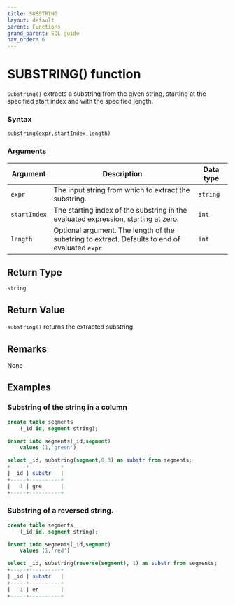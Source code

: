 ```yaml
---
title: SUBSTRING
layout: default
parent: Functions
grand_parent: SQL guide
nav_order: 6
---
```


# SUBSTRING() function

`Substring()` extracts a substring from the given string, starting at the specified start index and with the specified length.

### Syntax

```
substring(expr,startIndex,length)
```

### Arguments

| Argument | Description | Data type |
|---|---|---|
| `expr` | The input string from which to extract the substring. | `string` |
| `startIndex` | The starting index of the substring in the evaluated expression, starting at zero. | `int` |
| `length` | Optional argument. The length of the substring to extract. Defaults to end of evaluated `expr` | `int` |

## Return Type

`string`

## Return Value

`substring()` returns the extracted substring

## Remarks
None
## Examples

### Substring of the string in a column

```sql
create table segments
    (_id id, segment string);

insert into segments(_id,segment)
    values (1,'green')

select _id, substring(segment,0,3) as substr from segments;
+-----+----------+
| _id | substr   |
+-----+----------+
|   1 | gre      |
+-----+----------+
```

### Substring of a reversed string.
```sql
create table segments
    (_id id, segment string);

insert into segments(_id,segment)
    values (1,'red')

select _id, substring(reverse(segment), 1) as substr from segments;
+-----+----------+
| _id | substr   |
+-----+----------+
|   1 | er       |
+-----+----------+
```

